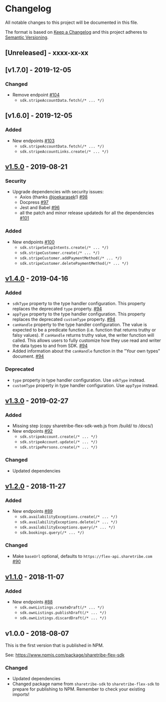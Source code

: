 # Changelog

All notable changes to this project will be documented in this file.

The format is based on [Keep a
Changelog](http://keepachangelog.com/en/1.0.0/) and this project
adheres to [Semantic Versioning](http://semver.org/spec/v2.0.0.html).

## [Unreleased] - xxxx-xx-xx

## [v1.7.0] - 2019-12-05

### Changed

 - Remove endpoint [#104](https://github.com/sharetribe/flex-sdk-js/pull/103)
    - `sdk.stripeAccountData.fetch(/* ... */)`

## [v1.6.0] - 2019-12-05

### Added

- New endpoints [#103](https://github.com/sharetribe/flex-sdk-js/pull/103)
  - `sdk.stripeAccountData.fetch(/* ... */)`
  - `sdk.stripeAccountLinks.create(/* ... */)`

## [v1.5.0] - 2019-08-21

### Security

- Upgrade dependencies with security issues:
  - Axios (thanks [@joekarasek](https://github.com/joekarasek)!) [#98](https://github.com/sharetribe/flex-sdk-js/pull/95)
  - Docpress [#97](https://github.com/sharetribe/flex-sdk-js/pull/97)
  - Jest and Babel [#96](https://github.com/sharetribe/flex-sdk-js/pull/96)
  - all the patch and minor release updateds for all the dependencies [#101](https://github.com/sharetribe/flex-sdk-js/pull/101)

### Added

- New endpoints [#100](https://github.com/sharetribe/flex-sdk-js/pull/100)
  - `sdk.stripeSetupIntents.create(/* ... */)`
  - `sdk.stripeCustomer.create(/* ... */)`
  - `sdk.stripeCustomer.addPaymentMethod(/* ... */)`
  - `sdk.stripeCustomer.deletePaymentMethod(/* ... */)`

## [v1.4.0] - 2019-04-16

### Added

- `sdkType` property to the type handler configuration. This property
  replaces the deprecated `type`
  property. [#94](https://github.com/sharetribe/flex-sdk-js/pull/94)
- `appType` property to the type handler configuration. This property
  replaces the deprecated `customType`
  property. [#94](https://github.com/sharetribe/flex-sdk-js/pull/94)
- `canHandle` property to the type handler configuration. The value is
  expected to be a predicate function (i.e. function that returns
  truthy or falsy values). If `canHandle` returns truthy value, the
  writer function will called. This allows users to fully customize
  how they use read and writer the data types to and from
  SDK. [#94](https://github.com/sharetribe/flex-sdk-js/pull/94)
- Added information about the `canHandle` function in the "Your own
  types"
  document. [#94](https://github.com/sharetribe/flex-sdk-js/pull/94)

### Deprecated

- `type` property in type handler configuration. Use `sdkType` instead.
- `customType` property in type handler configuration. Use `appType` instead.

## [v1.3.0] - 2019-02-27

### Added

- Missing step (copy sharetribe-flex-sdk-web.js from /build/ to /docs/)
- New endpoints [#92](https://github.com/sharetribe/flex-sdk-js/pull/92)
  - `sdk.stripeAccount.create(/* ... */)`
  - `sdk.stripeAccount.update(/* ... */)`
  - `sdk.stripePersons.create(/* ... */)`

### Changed

- Updated dependencies

## [v1.2.0] - 2018-11-27

### Added

- New endpoints [#89](https://github.com/sharetribe/flex-sdk-js/pull/89)
  - `sdk.availabilityExceptions.create(/* ... */)`
  - `sdk.availabilityExceptions.delete(/* ... */)`
  - `sdk.availabilityExceptions.query(/* ... */)`
  - `sdk.bookings.query(/* ... */)`

### Changed

- Make `baseUrl` optional, defaults to `https://flex-api.sharetribe.com` [#90](https://github.com/sharetribe/flex-sdk-js/pull/90)

## [v1.1.0] - 2018-11-07

### Added

- New endpoints [#88](https://github.com/sharetribe/flex-sdk-js/pull/88)
  - `sdk.ownListings.createDraft(/* ... */)`
  - `sdk.ownListings.publishDraft(/* ... */)`
  - `sdk.ownListings.discardDraft(/* ... */)`

## v1.0.0 - 2018-08-07

This is the first version that is published in NPM.

See: https://www.npmjs.com/package/sharetribe-flex-sdk

### Changed

- Updated dependencies
- Changed package name from `sharetribe-sdk` to `sharetribe-flex-sdk`
  to prepare for publishing to NPM. Remember to check your existing
  imports!

[v1.5.0]: https://github.com/sharetribe/flex-sdk-js/compare/v1.4.0...v1.5.0
[v1.4.0]: https://github.com/sharetribe/flex-sdk-js/compare/v1.3.0...v1.4.0
[v1.3.0]: https://github.com/sharetribe/flex-sdk-js/compare/v1.2.0...v1.3.0
[v1.2.0]: https://github.com/sharetribe/flex-sdk-js/compare/v1.1.0...v1.2.0
[v1.1.0]: https://github.com/sharetribe/flex-sdk-js/compare/v1.0.0...v1.1.0
